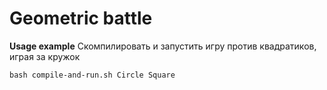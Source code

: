 # Geometric battle

**Usage example**
Скомпилировать и запустить игру против квадратиков, играя за кружок
```
bash compile-and-run.sh Circle Square
```